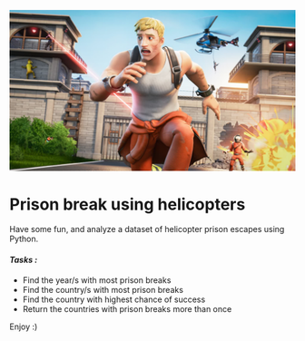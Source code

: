 ![prison break image](https://github.com/osiBadir19/Prison-Break/blob/main/background.jpeg)

# Prison break using helicopters 

Have some fun, and analyze a dataset of helicopter prison escapes using Python.


#### _Tasks :_
- Find the year/s with most prison breaks
- Find the country/s with most prison breaks
- Find the country with highest chance of success
- Return the countries with prison breaks more than once


Enjoy :) 
